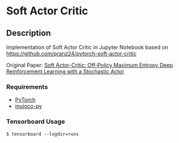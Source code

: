# Soft Actor Critic
## Description
Implementation of Soft Actor Critic in Jupyter Notebook based on https://github.com/pranz24/pytorch-soft-actor-critic

Original Paper: [Soft Actor-Critic: Off-Policy Maximum Entropy Deep Reinforcement Learning with a Stochastic Actor](https://arxiv.org/pdf/1801.01290.pdf)
### Requirements
- [PyTorch](https://pytorch.org/get-started/locally/)
- [mujoco-py](https://github.com/openai/mujoco-py)
### Tensorboard Usage
```console
$ tensorboard --logdir=runs
```

